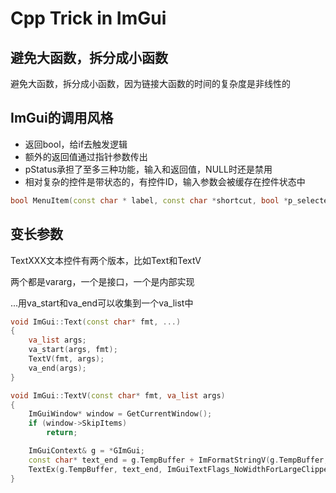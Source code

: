 # Cpp Trick in ImGui

## 避免大函数，拆分成小函数

避免大函数，拆分成小函数，因为链接大函数的时间的复杂度是非线性的

## ImGui的调用风格

* 返回bool，给if去触发逻辑
* 额外的返回值通过指针参数传出
* pStatus承担了至多三种功能，输入和返回值，NULL时还是禁用
* 相对复杂的控件是带状态的，有控件ID，输入参数会被缓存在控件状态中

```cpp
bool MenuItem(const char * label, const char *shortcut, bool *p_selected, bool enabled=true);
```

## 变长参数

TextXXX文本控件有两个版本，比如Text和TextV

两个都是vararg，一个是接口，一个是内部实现

...用va_start和va_end可以收集到一个va_list中

```cpp
void ImGui::Text(const char* fmt, ...)
{
    va_list args;
    va_start(args, fmt);
    TextV(fmt, args);
    va_end(args);
}

void ImGui::TextV(const char* fmt, va_list args)
{
    ImGuiWindow* window = GetCurrentWindow();
    if (window->SkipItems)
        return;

    ImGuiContext& g = *GImGui;
    const char* text_end = g.TempBuffer + ImFormatStringV(g.TempBuffer, IM_ARRAYSIZE(g.TempBuffer), fmt, args);
    TextEx(g.TempBuffer, text_end, ImGuiTextFlags_NoWidthForLargeClippedText);
}
```